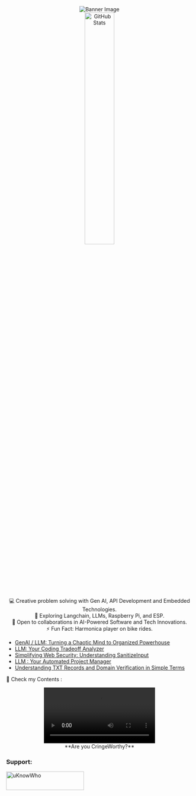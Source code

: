<div align="center">
  <img src="https://github.com/mdabir1203/mdabir1203/assets/66947064/dc33981c-00bf-42e4-a644-06d63ecc16d7" alt="Banner Image" />
  
</div>

<div align="center">
  <img src="https://streak-stats.demolab.com?user=mdabir1203&theme=monokai-metallian&hide_border=true&border_radius=3&locale=de&date_format=M%20j%5B%2C%20Y%5D&mode=weekly" alt="GitHub Stats" width="40%" height="40%" />
</div>

<p style="text-align: center;">
💻 Creative problem solving with Gen AI, API Development and Embedded Technologies.<br>
🌱 Exploring Langchain, LLMs, Raspberry Pi, and ESP.<br>
🚀 Open to collaborations in AI-Powered Software and Tech Innovations.<br>
⚡ Fun Fact: Harmonica player on bike rides. 
</p>



<div align="center">
<a-entity id="hoop" rotation="90 0 0" position="0 2 -1.8"> 
    <a-torus scale="0.6 0.6 0.6" position="0 0.173 -0.1" color="#43A367" radius="0.25" radius-tubular="0.005"></a-torus>
    <a-plane
     scale="0.6 0.6 0.6"
     position="0 0 -0.3"
     rotation="-90 0 0"
     width="0.9"
     height="0.9"
     material="transparent: true; side: double;"
     src="./backboard.png"
    ></a-plane>
    <a-cone scale="0.6 0.6 0.6" position="0 0.173 -0.010" color="tomato" radius-bottom="0.25" radius-top="0.3" material="side: double; opacity:0.5; transparent: true;" geometry="height: 0.29; openEnded: true" rotation="90 0 0"></a-cone>
</a-entity>
</div>

<!-- BLOG-POST-LIST:START -->
- [GenAI / LLM: Turning a Chaotic Mind to Organized Powerhouse](https://medium.com/@md.abir1203/genai-llm-turning-a-chaotic-mind-to-organized-powerhouse-0b535f38d8eb?source=rss-b62bf3bb75c7------2)
- [LLM: Your Coding Tradeoff Analyzer](https://medium.com/@md.abir1203/llm-your-coding-tradeoff-analyzer-6293a136544a?source=rss-b62bf3bb75c7------2)
- [Simplifying Web Security: Understanding SanitizeInput](https://medium.com/@md.abir1203/simplifying-web-security-understanding-sanitizeinput-22aa54eeb2c6?source=rss-b62bf3bb75c7------2)
- [LLM : Your Automated Project Manager](https://medium.com/@md.abir1203/llm-your-automated-project-manager-89b43b6588a3?source=rss-b62bf3bb75c7------2)
- [Understanding TXT Records and Domain Verification in Simple Terms](https://medium.com/@md.abir1203/understanding-txt-records-and-domain-verification-in-simple-terms-a34c88d28b1f?source=rss-b62bf3bb75c7------2)
<!-- BLOG-POST-LIST:END -->


👀 Check my Contents :


<div align="center">
  <figure>
    <video src="https://github.com/mdabir1203/mdabir1203/assets/66947064/0d8e4dda-c4e2-48d7-b74f-ffedb2a30377" controls alt="Are you CringeWorthy?">
      <p>Your browser does not support the video tag.</p>
    </video>
    <figcaption>**Are you CringeWorthy?**</figcaption>
  </figure>
</div>




**<h3 align="left">Support:</h3>**
<p><a href="https://www.buymeacoffee.com/uKnowWho"> <img align="left" src="https://cdn.buymeacoffee.com/buttons/v2/default-yellow.png" height="50" width="210" alt="uKnowWho" /></a></p><br><br>
